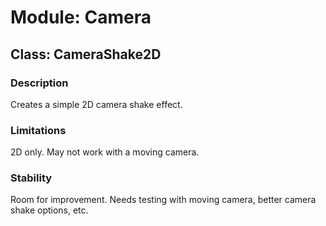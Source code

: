 # Module: Camera

## Class: CameraShake2D

### Description

Creates a simple 2D camera shake effect.

### Limitations

2D only. May not work with a moving camera.

### Stability

Room for improvement. Needs testing with moving camera, better camera shake options, etc.
